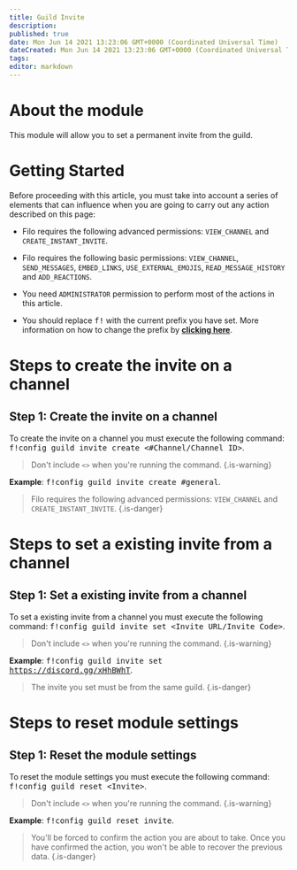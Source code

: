 ```yaml
---
title: Guild Invite
description:
published: true
date: Mon Jun 14 2021 13:23:06 GMT+0000 (Coordinated Universal Time)
dateCreated: Mon Jun 14 2021 13:23:06 GMT+0000 (Coordinated Universal Time)
tags:
editor: markdown
---
```


# About the module

This module will allow you to set a permanent invite from the guild.

# Getting Started

Before proceeding with this article, you must take into account a series of elements that can influence when you are going to carry out any action described on this page:

- Filo requires the following advanced permissions: ``VIEW_CHANNEL`` and ``CREATE_INSTANT_INVITE``.

- Filo requires the following basic permissions: ``VIEW_CHANNEL``, ``SEND_MESSAGES``, ``EMBED_LINKS``, ``USE_EXTERNAL_EMOJIS``, ``READ_MESSAGE_HISTORY`` and ``ADD_REACTIONS``.

- You need ``ADMINISTRATOR`` permission to perform most of the actions in this article.

- You should replace <kbd>f!</kbd> with the current prefix you have set. More information on how to change the prefix by **[clicking here](https://wiki.filobot.xyz/en/modules/prefix)**.

# Steps to create the invite on a channel

## **Step 1**: Create the invite on a channel

To create the invite on a channel you must execute the following command: <kbd>f!config guild invite create \<#Channel/Channel ID></kbd>.

> Don't include ``<>`` when you're running the command.
{.is-warning}

**Example**: <kbd>f!config guild invite create #general</kbd>.

> Filo requires the following advanced permissions: ``VIEW_CHANNEL`` and ``CREATE_INSTANT_INVITE``.
{.is-danger}

# Steps to set a existing invite from a channel

## **Step 1**: Set a existing invite from a channel

To set a existing invite from a channel you must execute the following command: <kbd>f!config guild invite set \<Invite URL/Invite Code></kbd>.

> Don't include ``<>`` when you're running the command.
{.is-warning}

**Example**: <kbd>f!config guild invite set https://discord.gg/xHhBWhT</kbd>.

> The invite you set must be from the same guild.
{.is-danger}

# Steps to reset module settings

## **Step 1**: Reset the module settings

To reset the module settings you must execute the following command: <kbd>f!config guild reset \<Invite></kbd>.

> Don't include ``<>`` when you're running the command.
{.is-warning}

**Example**: <kbd>f!config guild reset invite</kbd>.

> You'll be forced to confirm the action you are about to take. Once you have confirmed the action, you won't be able to recover the previous data.
{.is-danger}
